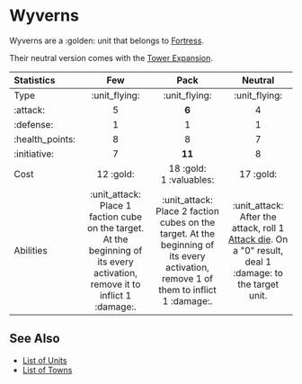 # Wyverns

Wyverns are a :golden: unit that belongs to [Fortress](../towns/fortress.md).

Their neutral version comes with the [Tower Expansion](../content.md).


| Statistics | Few | Pack | Neutral |
| :--- | :---: | :---: | :---: |
| Type | :unit_flying: | :unit_flying: | :unit_flying: |
| :attack: | 5 | **6** | 4 |
| :defense: | 1 | 1 | 1 |
| :health_points: | 8 | 8 | 7 |
| :initiative: | 7 | **11** | 8 |
| Cost | 12 :gold: | 18 :gold:<br>1 :valuables: | 17 :gold: |
| Abilities | :unit_attack: Place 1 faction cube on the target. At the beginning of its every activation, remove it to inflict 1 :damage:. | :unit_attack: Place 2 faction cubes on the target. At the beginning of its every activation, remove 1 of them to inflict 1 :damage:. | :unit_attack: After the attack, roll 1 [Attack die](../dice.md#attack-die). On a "0" result, deal 1 :damage: to the target unit. |


## See Also

- [List of Units](../units.md)
- [List of Towns](../towns.md)
